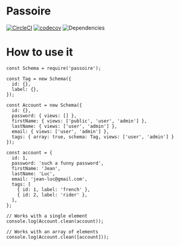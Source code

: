 # Passoire

[![CircleCI](https://img.shields.io/circleci/project/jdrouet/passoire.svg?maxAge=2592000)](https://circleci.com/gh/jdrouet/passoire)
[![codecov](https://codecov.io/gh/jdrouet/passoire/branch/master/graph/badge.svg)](https://codecov.io/gh/jdrouet/passoire)
![Dependencies](https://david-dm.org/jdrouet/passoire.svg)

# How to use it

```node
const Schema = require('passoire');

const Tag = new Schema({
  id: {},
  label: {},
});

const Account = new Schema({
  id: {},
  password: { views: [] },
  firstName: { views: ['public', 'user', 'admin'] },
  lastName: { views: ['user', 'admin'] },
  email: { views: ['user', 'admin'] },
  tags: { array: true, schema: Tag, views: ['user', 'admin'] }
});

const account = {
  id: 1,
  password: 'such a funny password',
  firstName: 'Jean',
  lastName: 'Luc',
  email: 'jean-luc@gmail.com',
  tags: [
    { id: 1, label: 'french' },
    { id: 2, label: 'rider' },
  ],
};

// Works with a single element
console.log(Account.clean(account));

// Works with an array of elements
console.log(Account.clean([account]));
```

